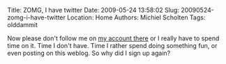 Title: ZOMG, I have twitter
Date: 2009-05-24 13:58:02
Slug: 20090524-zomg-i-have-twitter
Location: Home
Authors: Michiel Scholten
Tags: olddammit

<p>Now please don't follow me on <a href="http://twitter.com/michielscholten">my account there</a> or I really have to spend time on it. Time I don't have. Time I rather spend doing something fun, or even posting on this weblog. So why did I sign up again?</p>